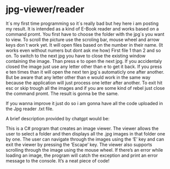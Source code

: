 # jpg-viewer/reader
It´s my first time programming so it´s really bad but hey here i am posting my result.
It is intended as a kind of E-Book reader and works based on a command promt.
You first have to choose the folder with the jpg´s you want to view.
To scroll the picture use the scroling bar, mouse wheel and arrow keys don´t work yet.
It will open files based on the number in their name. (It works even without numers but dont ask me how)
First file 1 than 2 and so on.
To switch to the next jpg you have to close the existing window containing the image.
Than press e to open the next jpg. If you accidentaly closed the image just use any letter other than e to get it back.
If you press e ten times than it will open the next ten jpg´s automaticly one after another.
But be aware that any letter other than e would work in the same way because the application will just process one letter after another.
To exit hit esc or skip trough all the images and if you are some kind of rebel just close the command promt.
The result is gonna be the same.

If you wanna improve it just do so i am gonna have all the code uploaded in the Jpg reader .txt file.

A brief description provided by chatgpt would be:

This is a C# program that creates an image viewer. The viewer allows the user to select a folder and then displays all the .jpg images in that folder one by one. The user can navigate through the images using the ‘E’ key and can exit the viewer by pressing the ‘Escape’ key. The viewer also supports scrolling through the image using the mouse wheel. If there’s an error while loading an image, the program will catch the exception and print an error message to the console. It’s a neat piece of code!
